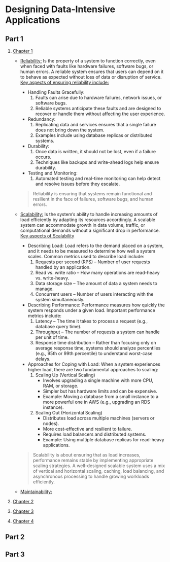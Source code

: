 # Designing Data-Intensive Applications
    
## Part 1
1. <ins>Chapter 1</ins>
   * <ins>Reliability:</ins> Is the property of a system to function correctly, even when faced with faults like hardware failures, software bugs, or human errors. A reliable system ensures that users can depend on it to behave as expected without loss of data or disruption of service.<br>
     <ins>Key aspects of ensuring reliability include:</ins>
     * Handling Faults Gracefully:
       1. Faults can arise due to hardware failures, network issues, or software bugs. 
       2. Reliable systems anticipate these faults and are designed to recover or handle them without affecting the user experience.
     * Redundancy:
       1. Replicating data and services ensures that a single failure does not bring down the system. 
       2. Examples include using database replicas or distributed systems.
     * Durability:
       1. Once data is written, it should not be lost, even if a failure occurs. 
       2. Techniques like backups and write-ahead logs help ensure durability.
     * Testing and Monitoring:
       1. Automated testing and real-time monitoring can help detect and resolve issues before they escalate.
      
     > Reliability is ensuring that systems remain functional and resilient in the face of failures, software bugs, and human errors.
     
   * <ins>Scalability:</ins> Is the system’s ability to handle increasing amounts of load efficiently by adapting its resources accordingly. A scalable system can accommodate growth in data volume, traffic, or computational demands without a significant drop in performance. <br>
     <ins>Key aspects of Scalability</ins>
     * Describing Load: Load refers to the demand placed on a system, and it needs to be measured to determine how well a system scales. Common metrics used to describe load include:
       1. Requests per second (RPS) – Number of user requests handled by an application.
       2. Read vs. write ratio – How many operations are read-heavy vs. write-heavy.
       3. Data storage size – The amount of data a system needs to manage.
       4. Concurrent users – Number of users interacting with the system simultaneously.
     * Describing Performance: Performance measures how quickly the system responds under a given load. Important performance metrics include:
       1. Latency – The time it takes to process a request (e.g., database query time).
       2. Throughput – The number of requests a system can handle per unit of time.
       3. Response time distribution – Rather than focusing only on average response time, systems should analyze percentiles (e.g., 95th or 99th percentile) to understand worst-case delays.
     * Approaches for Coping with Load: When a system experiences higher load, there are two fundamental approaches to scaling:
       1. Scaling Up (Vertical Scaling)
          - Involves upgrading a single machine with more CPU, RAM, or storage.
          - Simpler but has hardware limits and can be expensive.
          - Example: Moving a database from a small instance to a more powerful one in AWS (e.g., upgrading an RDS instance).
       2. Scaling Out (Horizontal Scaling)
          - Distributes load across multiple machines (servers or nodes).
          - More cost-effective and resilient to failure.
          - Requires load balancers and distributed systems.
          - Example: Using multiple database replicas for read-heavy applications.

     > Scalability is about ensuring that as load increases, performance remains stable by implementing appropriate scaling strategies. A well-designed scalable system uses a mix of vertical and horizontal scaling, caching, load balancing, and asynchronous processing to handle growing workloads efficiently.   
        
   * <ins>Maintainability:</ins>
   
2. <ins>Chapter 2</ins>

3. <ins>Chapter 3</ins>

4. <ins>Chapter 4</ins>

## Part 2

## Part 3